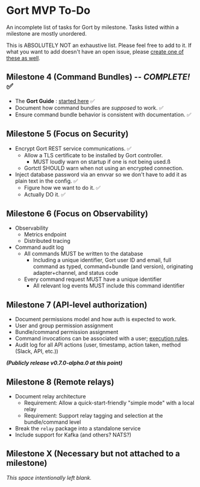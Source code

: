 # Gort MVP To-Do

An incomplete list of tasks for Gort by milestone. Tasks listed within a milestone are mostly unordered.

This is ABSOLUTELY NOT an exhaustive list. Please feel free to add to it. If what you want to add doesn't have an open issue, please [create one of these as well](https://github.com/clockworksoul/Gort/issues).

## Milestone 4 (Command Bundles) -- _COMPLETE!_ ✅

- The **Gort Guide** : [started here](https://getgort.github.io/gort-guide/bundles.html) ✅
- Document how command bundles are _supposed_ to work. ✅
- Ensure command bundle behavior is consistent with documentation. ✅

## Milestone 5 (Focus on Security)

- Encrypt Gort REST service communications. ✅
  - Allow a TLS certificate to be installed by Gort controller.
    - MUST loudly warn on startup if one is not being used.ß
  - Gortctl SHOULD warn when not using an encrypted connection.
- Inject database password via an envvar so we don't have to add it as plain text in the config. ✅
  - Figure how we want to do it. ✅
  - Actually DO it. ✅

## Milestone 6 (Focus on Observability)

- Observability
  - Metrics endpoint
  - Distributed tracing
- Command audit log
  - All commands MUST be written to the database
    - Including a unique identifier, Gort user ID and email, full command as typed, command+bundle (and version), originating adapter+channel, and status code
  - Every command request MUST have a unique identifier
    - All relevant log events MUST include this command identifier

## Milestone 7 (API-level authorization)

- Document permissions model and how auth is expected to work.
- User and group permission assignment
- Bundle/command permission assignment
- Command invocations can be associated with a user; [execution rules](https://web.archive.org/web/20191130061912/http://book.cog.bot/sections/command_execution_rules.html).
- Audit log for all API actions (user, timestamp, action taken, method (Slack, API, etc.))

**_(Publicly release v0.7.0-alpha.0 at this point)_**

## Milestone 8 (Remote relays)

- Document relay architecture
  - Requirement: Allow a quick-start-friendly "simple mode" with a local relay
  - Requirement: Support relay tagging and selection at the bundle/command level
- Break the `relay` package into a standalone service
- Include support for Kafka (and others? NATS?)

## Milestone X (Necessary but not attached to a milestone)

_This space intentionally left blank._
